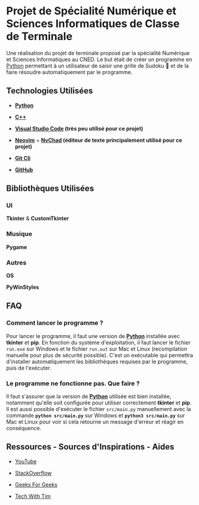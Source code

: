 # Projet de Spécialité Numérique et Sciences Informatiques de Classe de Terminale

Une réalisation du projet de terminale proposé par la spécialité Numérique et Sciences Informatiques au CNED. Le but était de créer un programme en [Python](https://fr.wikipedia.org/wiki/Python_(langage)) permettant à un utilisateur de saisir une grille de Sudoku 🔢 et de la faire résoudre automatiquement par le programme.

## Technologies Utilisées

+ **[Python](https://python.org/)**

+ **[C++](https://fr.wikipedia.org/wiki/C%2B%2B)**

+ **[Visual Studio Code](https://code.visualstudio.com/) (très peu utilisé pour ce projet)**

+ **[Neovim](https://neovim.io/)** + **[NvChad](https://github.com/NvChad/NvChad) (éditeur de texte principalement utilisé pour ce projet)**

+ **[Git Cli](https://git-scm.com/)**

+ **[GitHub](https://github.com/)**

## Bibliothèques Utilisées

### UI

**Tkinter** & **CustomTkinter**

### Musique

**Pygame**

### Autres

**OS**

**PyWinStyles**

## FAQ

### Comment lancer le programme ?

Pour lancer le programme, il faut une version de **[Python](https://python.org)** installée avec **tkinter** et **pip**. En fonction du système d'exploitation, il faut lancer le fichier `run.exe` sur Windows et le fichier `run.out` sur Mac et Linux (recompilation manuelle pour plus de sécurité possible). C'est un exécutable qui permettra d'installer automatiquement les bibliothèques requises par le programme, puis de l'exécuter.

### Le programme ne fonctionne pas. Que faire ?

Il faut s'assurer que la version de **[Python](https://python.org)** utilisée est bien installée, notamment qu'elle soit configurée pour utiliser correctement **tkinter** et **pip**. Il est aussi possible d'exécuter le fichier `src/main.py` manuellement avec la commande **`python src/main.py`** sur Windows et **`python3 src/main.py`** sur Mac et Linux pour voir si cela retourne un message d'erreur et réagir en conséquence.

## Ressources - Sources d'Inspirations - Aides

+ [YouTube](https://youtube.com/)

+ [StackOverflow](https://stackoverflow.com/)

+ [Geeks For Geeks](https://www.geeksforgeeks.org/)

+ [Tech With Tim](https://www.techwithtim.net/)
